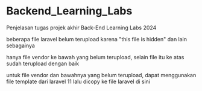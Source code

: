 # Backend_Learning_Labs
Penjelasan tugas projek akhir
Back-End Learning Labs 2024

beberapa file laravel belum terupload karena "this file is hidden" dan lain sebagainya

hanya file vendor ke bawah yang belum terupload, selain file itu ke atas sudah terupload dengan baik

untuk file vendor dan bawahnya yang belum terupload, dapat menggunakan file template dari laravel 11 lalu dicopy ke file laravel di sini
